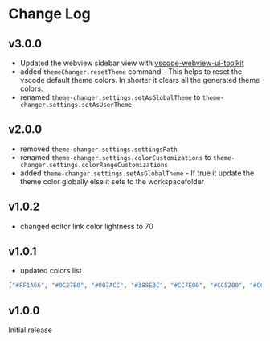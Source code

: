 # Change Log

## v3.0.0

 - Updated the webview sidebar view with [vscode-webview-ui-toolkit](https://github.com/microsoft/vscode-webview-ui-toolkit/blob/main/src/text-field/README.md)
 - added `themeChanger.resetTheme` command - This helps to reset the vscode default theme colors. In shorter it clears all the generated theme colors.
 - renamed `theme-changer.settings.setAsGlobalTheme` to `theme-changer.settings.setAsUserTheme`

## v2.0.0

- removed `theme-changer.settings.settingsPath`
- renamed `theme-changer.settings.colorCustomizations` to `theme-changer.settings.colorRangeCustomizations`
- added `theme-changer.settings.setAsGlobalTheme` - If true it update the theme color globally else it sets to the workspacefolder

## v1.0.2

- changed editor link color lightness to 70

## v1.0.1

- updated colors list

```json
["#FF1A66", "#9C27B0", "#007ACC", "#388E3C", "#CC7E00", "#CC5200", "#CC0000"]
```

## v1.0.0

Initial release

